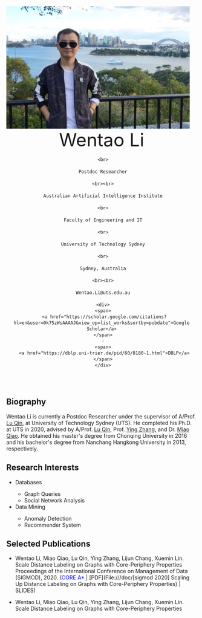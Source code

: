 <img src="fig/lwt.jpeg" width = "485" height = "324" align=left />

 <center>
     <font size=30> Wentao Li </font>
 
     <br>
     
     Postdoc Researcher
     
     <br><br>
     
     Australian Artificial Intelligence Institute
     
     <br>
     
     Faculty of Engineering and IT
     
     <br>
     
     University of Technology Sydney
    
     <br>
     
     Sydney, Australia
     
     <br><br>
     
     Wentao.Li@uts.edu.au
     
     <div>
     <span>
      <a href="https://scholar.google.com/citations?hl=en&user=0k75zWsAAAAJ&view_op=list_works&sortby=pubdate">Google Scholar</a>
     </span>
     ·
     <span>
      <a href="https://dblp.uni-trier.de/pid/60/8180-1.html">DBLP</a>
     </span>
     </div>
 </center>

<br><br>
## Biography
Wentao Li is currently a Postdoc Researcher under the supervisor of A/Prof. [Lu Qin](https://www.uts.edu.au/staff/lu.qin), at University of Technology Sydney (UTS). He completed his Ph.D. at UTS in 2020, advised by A/Prof. [Lu Qin](https://www.uts.edu.au/staff/lu.qin), Prof. [Ying Zhang](https://www.uts.edu.au/staff/ying.zhang), and Dr. [Miao Qiao](https://unidirectory.auckland.ac.nz/profile/miao-qiao). He obtained his master's degree from Chonqing University in 2016 and his bachelor's degree from Nanchang Hangkong University in 2013, respectively.


## Research Interests
<ul>
<li>Databases</li>
 <ul>
 <li>Graph Queries</li>
 <li>Social Network Analysis</li>
 </ul>
 
<li>Data Mining</li>
 <ul>
 <li>Anomaly Detection</li>
 <li>Recommender System</li>
 </ul>
</ul>


## Selected Publications
- Wentao Li, Miao Qiao, Lu Qin, Ying Zhang, Lijun Chang, Xuemin Lin. <br>
Scale Distance Labeling on Graphs with Core-Periphery Properties <br>
Proceedings of the International Conference on Management of Data (SIGMOD), 2020. (<font color=blue>CORE A*</font> | [PDF](File:///doc/[sigmod 2020] Scaling Up Distance Labeling on Graphs with Core-Periphery Properties) | SLIDES)

- Wentao Li, Miao Qiao, Lu Qin, Ying Zhang, Lijun Chang, Xuemin Lin. <br>
Scale Distance Labeling on Graphs with Core-Periphery Properties <br>









